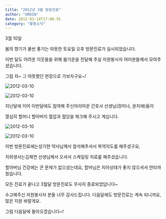 ```yaml
---
title: "2012년 3월 방문진료"
author: "ORDIN"
date: 2012-03-14T17:00:55
category: "활동소식"
---
```


3월 10일

봄의 향기가 물씬 풍기는 따뜻한 토요일 오후 방문진료가 실시되었습니다.

이번 달도 어려운 이웃들을 위해 봄기운을 전달해 주실 자원봉사자 여러분들께서 모여주셨습니다.

그럼 자~ 그 따뜻했던 현장으로 가보자구요~!

![2012-03-10](/files/attach/images/2318/118/004/2130b8f0db46fe8e8120a2c11b70b039.jpg)

![2012-03-10](/files/attach/images/2318/118/004/39bea13b35fdd82c344cc1522d39a14f.jpg)

지난달에 이어 이번달에도 참여해 주신아리따운 간호사 선생님(장미나, 윤지애)들이

열심히 할머니 할아버지 혈압과 혈당을 체크해 주시고 계십니다.

![2012-03-10](/files/attach/images/2318/118/004/3e969fafdf96cf50fed5afc0868f3d02.jpg)

![2012-03-10](/files/attach/images/2318/118/004/b36cc2985a2e0cf1e924b80e0a2e33fe.jpg)

이번 방문진료에는성기현 약사님께서 참석해주셔서 복약지도를 해주셨구요,

치위생사는김채연 선생님께서 오셔서 스케일링 치료를 해주셨습니다.

할아버님 건강에는 큰 문제가 없으셨는데요, 할머님은 치아상태가 좋지 않으셔서 안타까웠습니다.

모든 진료가 끝나고 3월달 방문진료도 무사히 종료되었답니다~

수고해주신 자원봉사자 분들 너무 감사드립니다. 다음달에도 방문진료는 계속 되니까요, 많은 지원 바랄게요.

그럼 다음달에 돌아오겠습니다~!
